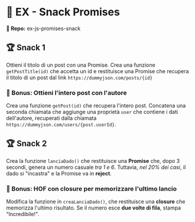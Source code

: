 # 🤝 EX - Snack Promises

**📁 Repo:** ex-js-promises-snack

## 🏆 Snack 1

Ottieni il titolo di un post con una Promise. Crea una funzione `getPostTitle(id)` che accetta un id e restituisce una Promise che recupera il titolo di un post dal link `https://dummyjson.com/posts/{id}`

### 🎯 Bonus: Ottieni l'intero post con l'autore

Crea una funzione `getPost(id)` che recupera l'intero post. Concatena una seconda chiamata che aggiunge una proprietà `user` che contiene i dati dell'autore, recuperati dalla chiamata `https://dummyjson.com/users/{post.userId}`.

## 🏆 Snack 2

Crea la funzione `lanciaDado()` che restituisce una **Promise** che, dopo 3 secondi, genera un numero casuale *tra 1 e 6*. Tuttavia, *nel 20% dei casi*, il dado si "incastra" e la Promise va in **reject**.

### 🎯 Bonus: HOF con closure per memorizzare l'ultimo lancio

Modifica la funzione in `creaLanciaDado()`, che restituisce una **closure** che memorizza l'ultimo risultato. Se il numero esce **due volte di fila**, stampa "Incredibile!".